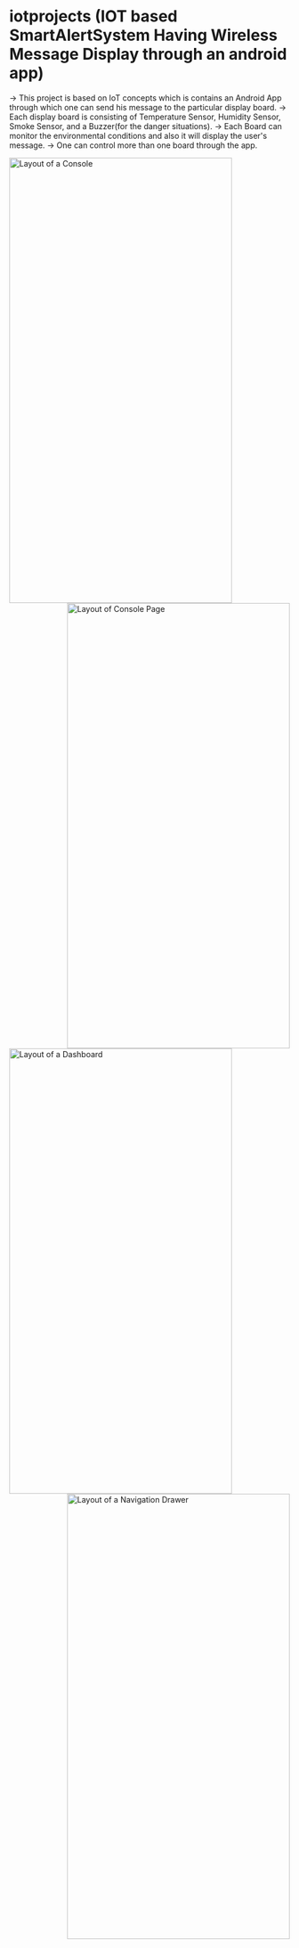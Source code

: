 # iotprojects (IOT based SmartAlertSystem Having Wireless Message Display through an android app)

-> This project is based on IoT concepts which is contains an Android App through which one can send his message to the particular display board.
-> Each display board is consisting of Temperature Sensor, Humidity Sensor, Smoke Sensor, and a Buzzer(for the danger situations).
-> Each Board can monitor the environmental conditions and also it will display the user's message. 
-> One can control more than one board through the app. 

<img align='left' title="Layout of a Console" src="https://github.com/joydipdutta001/iotprojects/blob/master/Ideationology%20Lab%20Board/Sample%20Photos/AppLayoutPhotos/Console%201%20Sample.jpg" width='400' height='800'>
<br></br>
<img align='right' title="Layout of Console Page" src="https://github.com/joydipdutta001/iotprojects/blob/master/Ideationology%20Lab%20Board/Sample%20Photos/AppLayoutPhotos/ConsolePage.jpg" width='400' height='800'>

<br></br>
<img align='left' title="Layout of a Dashboard" src="https://github.com/joydipdutta001/iotprojects/blob/master/Ideationology%20Lab%20Board/Sample%20Photos/AppLayoutPhotos/DashBoard.jpg" width='400' height='800'>
<br></br>
<img align='right' title="Layout of a Navigation Drawer" src="https://github.com/joydipdutta001/iotprojects/blob/master/Ideationology%20Lab%20Board/Sample%20Photos/AppLayoutPhotos/NavigationDrawer.jpg" width='400' height='800'>

